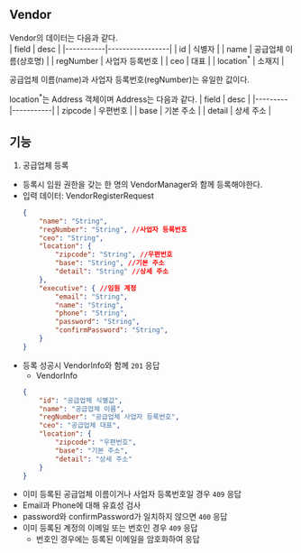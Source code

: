 Vendor
---

Vendor의 데이터는 다음과 같다.  
| field     | desc            |
|-----------|-----------------|
| id        | 식별자          |
| name      | 공급업체 이름(상호명)   |
| regNumber | 사업자 등록번호 |
| ceo       | 대표            |
| location<sup>*</sup>  | 소재지          |

공급업체 이름(name)과 사업자 등록번호(regNumber)는 유일한 값이다.

location<sup>*</sup>는 Address 객체이며 Address는 다음과 같다.
| field   | desc      |
|---------|-----------|
| zipcode | 우편번호  |
| base    | 기본 주소 |
| detail  | 상세 주소 |

기능
---
1. 공급업체 등록
- 등록시 임원 권한을 갖는 한 명의 VendorManager와 함께 등록해야한다.
- 입력 데이터: VendorRegisterRequest
    ```json
    {
        "name": "String",
        "regNumber": "String", //사업자 등록번호
        "ceo": "String",
        "location": {
            "zipcode": "String", //우편번호
            "base": "String", //기본 주소
            "detail": "String" //상세 주소
        },
        "executive": { //임원 계정
            "email": "String",
            "name": "String",
            "phone": "String",
            "password": "String",
            "confirmPassword": "String",
        }
    }
    ```
- 등록 성공시 VendorInfo와 함께 `201` 응답
    - VendorInfo
    ```json
    {
        "id": "공급업체 식별값",
        "name": "공급업체 이름",
        "regNumber": "공급업체 사업자 등록번호",
        "ceo": "공급업체 대표",
        "location": {
            "zipcode": "우편번호",
            "base": "기본 주소",
            "detail": "상세 주소"
        }
    }
    ```
- 이미 등록된 공급업체 이름이거나 사업자 등록번호일 경우 `409` 응답
- Email과 Phone에 대해 유효성 검사
- password와 confirmPassword가 일치하지 않으면 `400` 응답
- 이미 등록된 계정의 이메일 또는 번호인 경우 `409` 응답
    - 번호인 경우에는 등록된 이메일을 암호화하여 응답